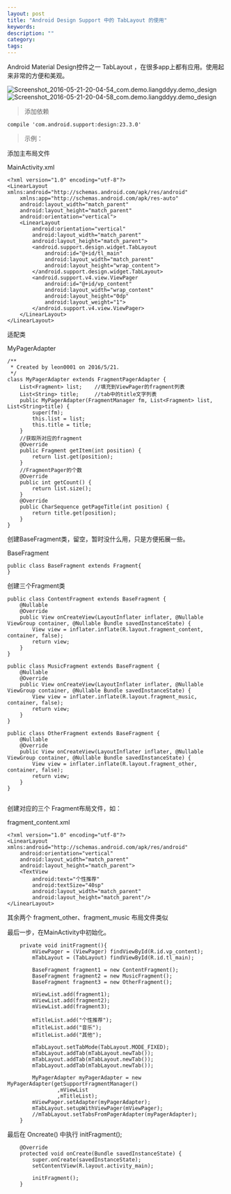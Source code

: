```yaml
---
layout: post
title: "Android Design Support 中的 TabLayout 的使用"
keywords: 
description: ""
category: 
tags: 
---
```


<!--markdown-->Android Material Design控件之一 TabLayout ，在很多app上都有应用。使用起来非常的方便和美观。  

 ![Screenshot_2016-05-21-20-04-54_com.demo.liangddyy.demo_design](http://539go.com/usr/uploads/2016/05-21/Screenshot_2016-05-21-20-04-54_com.demo.liangddyy.demo_design.png) ![Screenshot_2016-05-21-20-04-58_com.demo.liangddyy.demo_design](http://539go.com/usr/uploads/2016/05-21/Screenshot_2016-05-21-20-04-58_com.demo.liangddyy.demo_design.png)  
  
> 添加依赖
  
```  
compile 'com.android.support:design:23.3.0'  
```  
  
> 示例：  
  
添加主布局文件  
  
MainActivity.xml  
  
```  
<?xml version="1.0" encoding="utf-8"?>  
<LinearLayout xmlns:android="http://schemas.android.com/apk/res/android"
    xmlns:app="http://schemas.android.com/apk/res-auto"  
    android:layout_width="match_parent"  
    android:layout_height="match_parent"  
    android:orientation="vertical">  
    <LinearLayout  
        android:orientation="vertical"  
        android:layout_width="match_parent"  
        android:layout_height="match_parent">  
        <android.support.design.widget.TabLayout  
            android:id="@+id/tl_main"  
            android:layout_width="match_parent"  
            android:layout_height="wrap_content">  
        </android.support.design.widget.TabLayout>  
        <android.support.v4.view.ViewPager  
            android:id="@+id/vp_content"  
            android:layout_width="wrap_content"  
            android:layout_height="0dp"  
            android:layout_weight="1">  
        </android.support.v4.view.ViewPager>  
    </LinearLayout>  
</LinearLayout>  
```  
  
适配类  
  
MyPagerAdapter  
  
```  
/**  
 * Created by leon0001 on 2016/5/21.  
 */  
class MyPagerAdapter extends FragmentPagerAdapter {  
    List<Fragment> list;    //填充到ViewPager的fragment列表  
    List<String> title;     //tab中的title文字列表  
    public MyPagerAdapter(FragmentManager fm, List<Fragment> list, List<String>title) {  
        super(fm);  
        this.list = list;  
        this.title = title;  
    }  
    //获取所对应的fragment  
    @Override  
    public Fragment getItem(int position) {  
        return list.get(position);  
    }  
    //FragmentPager的个数  
    @Override  
    public int getCount() {  
        return list.size();  
    }  
    @Override  
    public CharSequence getPageTitle(int position) {  
        return title.get(position);  
    }  
}  
```  
  
创建BaseFragment类，留空，暂时没什么用，只是方便拓展一些。  
  
BaseFragment  
  
```  
public class BaseFragment extends Fragment{  
}  
```  
  
创建三个Fragment类  
  
```  
public class ContentFragment extends BaseFragment {  
    @Nullable  
    @Override  
    public View onCreateView(LayoutInflater inflater, @Nullable ViewGroup container, @Nullable Bundle savedInstanceState) {  
        View view = inflater.inflate(R.layout.fragment_content, container, false);  
        return view;  
    }  
}  
  
public class MusicFragment extends BaseFragment {  
    @Nullable  
    @Override  
    public View onCreateView(LayoutInflater inflater, @Nullable ViewGroup container, @Nullable Bundle savedInstanceState) {  
        View view = inflater.inflate(R.layout.fragment_music, container, false);  
        return view;  
    }  
}  
  
public class OtherFragment extends BaseFragment {  
    @Nullable  
    @Override  
    public View onCreateView(LayoutInflater inflater, @Nullable ViewGroup container, @Nullable Bundle savedInstanceState) {  
        View view = inflater.inflate(R.layout.fragment_other, container, false);  
        return view;  
    }  
}  
  
```  
  
创建对应的三个 Fragment布局文件，如：  
  
fragment_content.xml  
  
```  
<?xml version="1.0" encoding="utf-8"?>  
<LinearLayout xmlns:android="http://schemas.android.com/apk/res/android"  
    android:orientation="vertical"  
    android:layout_width="match_parent"  
    android:layout_height="match_parent">  
    <TextView  
        android:text="个性推荐"  
        android:textSize="40sp"  
        android:layout_width="match_parent"  
        android:layout_height="match_parent"/>  
</LinearLayout>  
```  
  
其余两个 fragment_other、fragment_music 布局文件类似  
  
最后一步，在MainActivity中初始化。  
  
```  
    private void initFragment(){  
        mViewPager = (ViewPager) findViewById(R.id.vp_content);  
        mTabLayout = (TabLayout) findViewById(R.id.tl_main);  
  
        BaseFragment fragment1 = new ContentFragment();  
        BaseFragment fragment2 = new MusicFragment();  
        BaseFragment fragment3 = new OtherFragment();  
  
        mViewList.add(fragment1);  
        mViewList.add(fragment2);  
        mViewList.add(fragment3);  
  
        mTitleList.add("个性推荐");  
        mTitleList.add("音乐");  
        mTitleList.add("其他");  
  
        mTabLayout.setTabMode(TabLayout.MODE_FIXED);  
        mTabLayout.addTab(mTabLayout.newTab());  
        mTabLayout.addTab(mTabLayout.newTab());  
        mTabLayout.addTab(mTabLayout.newTab());  
  
        MyPagerAdapter myPagerAdapter = new MyPagerAdapter(getSupportFragmentManager()  
                ,mViewList  
                ,mTitleList);  
        mViewPager.setAdapter(myPagerAdapter);  
        mTabLayout.setupWithViewPager(mViewPager);  
        //mTabLayout.setTabsFromPagerAdapter(myPagerAdapter);  
    }  
```  
  
最后在 Oncreate() 中执行 initFragment();  
  
```  
    @Override  
    protected void onCreate(Bundle savedInstanceState) {  
        super.onCreate(savedInstanceState);  
        setContentView(R.layout.activity_main);  
  
        initFragment();  
    }  
```  
  
  
  
  
